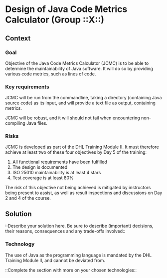 # Design of Java Code Metrics Calculator (Group ::X::)

## Context

### Goal

Objective of the Java Code Metrics Calculator (JCMC) is to be able to determine the maintainability of Java software. It will do so by providing various code metrics, such as lines of code. 

### Key requirements

JCMC will be run from the commandline, taking a directory (containing Java source code) as its input, and will provide a text file as output, containing metrics.

JCMC will be robust, and it will should not fail when encountering non-compiling Java files.

### Risks

JCMC is developed as part of the DHL Training Module II. It must therefore achieve at least two of these four objectives by Day 5 of the training:

1. All functional requirements have been fulfilled
2. The design is documented
3. ISO 25010 maintainability is at least 4 stars
4. Test coverage is at least 80%

The risk of this objective not being achieved is mitigated by instructors being present to assist, as well as result inspections and discussions on Day 2 and 4 of the course.

## Solution

::Describe your solution here. Be sure to describe (important) decisions, their reasons, consequences and any trade-offs involved::

### Technology

The use of Java as the programming language is mandated by the DHL Training Module II, and cannot be deviated from. 

::Complete the section with more on your chosen technologies::

